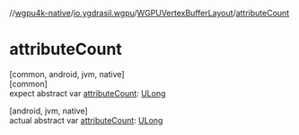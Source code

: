 //[wgpu4k-native](../../../index.md)/[io.ygdrasil.wgpu](../index.md)/[WGPUVertexBufferLayout](index.md)/[attributeCount](attribute-count.md)

# attributeCount

[common, android, jvm, native]\
[common]\
expect abstract var [attributeCount](attribute-count.md): [ULong](https://kotlinlang.org/api/core/kotlin-stdlib/kotlin/-u-long/index.html)

[android, jvm, native]\
actual abstract var [attributeCount](attribute-count.md): [ULong](https://kotlinlang.org/api/core/kotlin-stdlib/kotlin/-u-long/index.html)